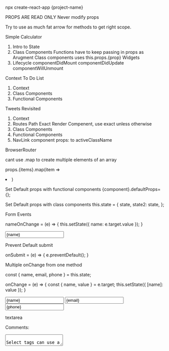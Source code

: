 npx create-react-app {project-name}

PROPS ARE READ ONLY
Never modify props

Try to use as much fat arrow for methods to get right scope.

Simple Calculator
1. Intro to State
2. Class Components
    Functions have to keep passing in props as Arugment
    Class components uses this.props.{prop}
Widgets
1. Lifecycle
    componentDidMount
    componentDidUpdate
    componentWillUnmount

Context To Do List
1. Context
2. Class Components
3. Functional Components

Tweets Revisited
1. Context
2. Routes
    Path
    Exact
    Render
    Compenent, use exact unless otherwise
3. Class Components
4. Functional Components
5. NavLink
    component
    props: to
    activeClassName

BrowserRouter

cant use .map to create multiple elements of an array

props.{items}.map(item => <li item={item}/>)

Set Default props with functional components
{component}.defaultProps= {};

Set Default props with class components
  this.state = {
    state,
    state2: state,
  };

Form Events

  nameOnChange = (e) => {
    this.setState({ name: e.target.value });
  }

  <input id='name' type='text' onChange={this.nameOnChange} value={name} />

Prevent Default submit

onSubmit = (e) => {
    e.preventDefault();
}

<form onSubmit={this.onSubmit}>
</form>

Multiple onChange from one method

const { name, email, phone } = this.state;

onChange = (e) => {
  const { name, value } = e.target;
  this.setState({ [name]: value });
}

<input id='name' name='name' type='text' onChange={this.onChange} value={name} />
<input id='email' name='email' type='text' onChange={this.onChange} value={email} />
<input id='phone' name='phone' type='text' onChange={this.onChange} value={phone} />


textarea

<label htmlFor='comments'>Comments:</label>
<textarea id='comments' name='comments' onChange={this.onChange} value={comments} />

Select tags can use a .map to get array
  <label htmlFor='phone'>Phone:</label>
  <input id='phone' name='phone' type='text' onChange={this.onChange} value={phone} />
  <select name='phoneType' onChange={this.onChange} value={phoneType}>
    <option value=''>Select a phone type...</option>
    {
      this.props.phoneTypes.map(phoneType =>
        <option key={phoneType}>{phoneType}</option>
      )
    }
  </select>

READ MORE ABOUT VALIDATORS ON WEEK 14 HOMEWORK FOR WED

constructor() {
  super();

  this.state = {
    validationErrors: [],
  };

 validate(name, email) {
    const validationErrors = [];

    if (!name) {
      validationErrors.push('Please provide a Name');
    }

    if (!email) {
      validationErrors.push('Please provide an Email');
    }

    return validationErrors;
  }

  onSubmit = (e) => {
    // Prevent the default form behavior
    // so the page doesn't reload.
    e.preventDefault();

    // Retrieve the contact us information from state.
    const {
      name,
      email,
      phone,
      phoneType,
      comments,
    } = this.state;

    // Get validation errors.
    const validationErrors = this.validate(name, email);

    // If we have validation errors...
    if (validationErrors.length > 0) {
      // Update the state to display the validation errors.
      this.setState({ validationErrors });
    } else {
      // Create a new object for the contact us information.
      const contactUsInformation = {
        name,
        email,
        phone,
        phoneType,
        comments,
        submittedOn: new Date(),
      };

      // For now, just log the contact us information to the console
      // though ideally, we'd persist this information to a database
      // using a REST API.
      console.log(contactUsInformation);

      // Reset the form state.
      this.setState({
        name: '',
        email: '',
        phone: '',
        phoneType: '',
        comments: '',
        validationErrors: [],
      });
    }
  }

  Using a validation library
  npm install validator
  import isEmail from 'validator/es/lib/isEmail';

  validate(name, email) {
  const validationErrors = [];

  if (!name) {
    validationErrors.push('Please provide a Name');
  }

  if (!email) {
    validationErrors.push('Please provide an Email');
  } else if (!isEmail(email)) {
    validationErrors.push('Please provide a valid Email');
  }

  return validationErrors;
}

If there's a loop, make sure to break out of loop with a return.

CONTEXT


APP WITH CONTEXT FILE
// App.js
import React from 'react';
import PupContext from './PupContext';
import banana from './pups/banana-pup.jpg'
import sleepy from './pups/sleepy-pup.jpg'
import speedy from './pups/speedy-pup.jpg'

const App = ({ puppyType }) => (
  <div id="app">
    <img src={puppyType} alt="pup" />
  </div>
);

class AppWithContext extends React.Component {
  constructor() {
    super();
    this.state = {
      puppyType: speedy,
      updateContext: this.updateContext,
    };
  }

  updateContext = (puppyType) => {
    this.setState({ puppyType });
  }

  render() {
    return (
      <PupContext.Provider value={this.state}>
        <App puppyType={this.state.puppyType} />
      </PupContext.Provider>
    );
  }
}

export default AppWithContext;

PUPPY FORM
import React from 'react';
import banana from './pups/banana-pup.jpg';
import sleepy from './pups/sleepy-pup.jpg';
import speedy from './pups/speedy-pup.jpg';

class PupForm extends React.Component {
  constructor(props) {
    super(props);
    this.state = {
      selectedPup: 'select', // Set the default select option
    };
  }

  // Update state with the user's dropdown selection
  updateSelection = (e) => {
    this.setState({ selectedPup: e.target.value });
  }

  render() {
    return (
      <form>
        <select
          name="pup"
          onChange={this.updateSelection}
          value={this.state.selectedPup}>

          <option value="select">Select a pup!</option>
          <option value={speedy}>Speedy Pup</option>
          <option value={banana}>Banana Pup</option>
          <option value={sleepy}>Sleepy Pup</option>
        </select>
        <button onClick={/* TODO: Set up the click handler */}>
          Submit
        </button>
      </form>
    );
  }
}

const PupFormWithContext = () => {
  return (
    <PupContext.Consumer>
      {(value) => <PupForm updateContext={value.updateContext} />}
    </PupContext.Consumer>
  );
};

export default PupFormWithContext;